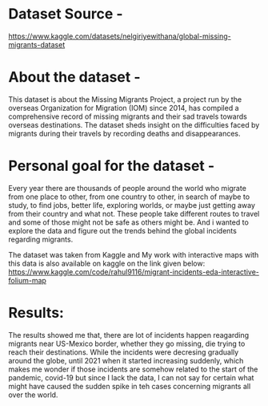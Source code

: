 # Dataset Source - 
https://www.kaggle.com/datasets/nelgiriyewithana/global-missing-migrants-dataset

# About the dataset - 
This dataset is about the Missing Migrants Project, a project run by the overseas Organization for Migration (IOM) since 2014, has compiled a comprehensive record of missing migrants and their sad travels towards overseas destinations. The dataset sheds insight on the difficulties faced by migrants during their travels by recording deaths and disappearances.

# Personal goal for the dataset -
Every year there are thousands of people around the world who migrate from one place to other, from one country to other, in search of maybe to study, to find jobs, better life, exploring worlds, or maybe just getting away from their country and what not. These people take different routes to travel and some of those might not be safe as others might be. And i wanted to explore the data and figure out the trends behind the global incidents regarding migrants. 

The dataset was taken from Kaggle and My work with interactive maps with this data is also available on kaggle on the link given below:
https://www.kaggle.com/code/rahul9116/migrant-incidents-eda-interactive-folium-map

# Results: 
The results showed me that, there are lot of incidents happen reagarding migrants near US-Mexico border, whether they go missing, die trying to reach their destinations. While the incidents were decresing gradually around the globe, until 2021 when it started increasing suddenly, which makes me wonder if those incidents are somehow related to the start of the pandemic, covid-19 but since I lack the data, I can not say for certain what might have caused the sudden spike in teh cases concerning migrants all over the world.
